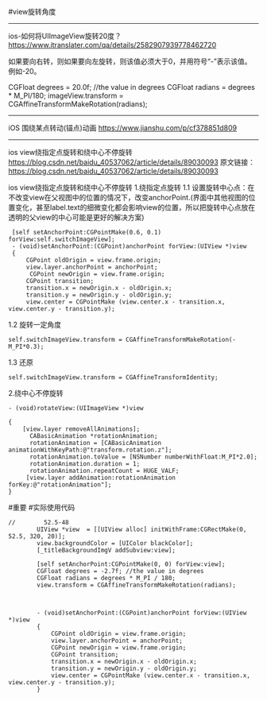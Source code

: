 #view旋转角度

---------------------------------------------------------------------------------------------------------
ios-如何将UIImageView旋转20度？
https://www.itranslater.com/qa/details/2582907939778462720

如果要向右转，则如果要向左旋转，则该值必须大于0，并用符号“-”表示该值。 例如-20。

CGFloat degrees = 20.0f; //the value in degrees
CGFloat radians = degrees * M_PI/180;
imageView.transform = CGAffineTransformMakeRotation(radians);

---------------------------------------------------------------------------------------------------------
iOS 围绕某点转动(锚点)动画
https://www.jianshu.com/p/cf378851d809
 
 ---------------------------------------------------------------------------------------------------------
 
 ios view绕指定点旋转和绕中心不停旋转
 https://blog.csdn.net/baidu_40537062/article/details/89030093
 原文链接：https://blog.csdn.net/baidu_40537062/article/details/89030093
 
 ios view绕指定点旋转和绕中心不停旋转
 1.绕指定点旋转
 1.1 设置旋转中心点：在不改变view在父视图中的位置的情况下，改变anchorPoint.(界面中其他视图的位置变化，甚至label.text的细微变化都会影响view的位置，所以把旋转中心点放在透明的父view的中心可能是更好的解决方案)
```
 [self setAnchorPoint:CGPointMake(0.6, 0.1) forView:self.switchImageView];
 - (void)setAnchorPoint:(CGPoint)anchorPoint forView:(UIView *)view
 {
     CGPoint oldOrigin = view.frame.origin;
     view.layer.anchorPoint = anchorPoint;
      CGPoint newOrigin = view.frame.origin;
     CGPoint transition;
     transition.x = newOrigin.x - oldOrigin.x;
     transition.y = newOrigin.y - oldOrigin.y;
     view.center = CGPointMake (view.center.x - transition.x, view.center.y - transition.y); 
 ```
 
 1.2 旋转一定角度
 ```
 self.switchImageView.transform = CGAffineTransformMakeRotation(-M_PI*0.3);
```
 1.3 还原
 ```
 self.switchImageView.transform = CGAffineTransformIdentity;
```
 2.绕中心不停旋转
 ```
 - (void)rotateView:(UIImageView *)view

 {
     [view.layer removeAllAnimations];
       CABasicAnimation *rotationAnimation;
       rotationAnimation = [CABasicAnimation animationWithKeyPath:@"transform.rotation.z"];
       rotationAnimation.toValue = [NSNumber numberWithFloat:M_PI*2.0];
       rotationAnimation.duration = 1;
       rotationAnimation.repeatCount = HUGE_VALF;
      [view.layer addAnimation:rotationAnimation forKey:@"rotationAnimation"];
 }
```
 
#重要
#实际使用代码
```
//        52.5-48
        UIView *view  = [[UIView alloc] initWithFrame:CGRectMake(0, 52.5, 320, 20)];
        view.backgroundColor = [UIColor blackColor];
        [_titleBackgroundImgV addSubview:view];
        
        [self setAnchorPoint:CGPointMake(0, 0) forView:view];
        CGFloat degrees = -2.7f; //the value in degrees
        CGFloat radians = degrees * M_PI / 180;
        view.transform = CGAffineTransformMakeRotation(radians);
        
        
        
        - (void)setAnchorPoint:(CGPoint)anchorPoint forView:(UIView *)view
        {
            CGPoint oldOrigin = view.frame.origin;
            view.layer.anchorPoint = anchorPoint;
            CGPoint newOrigin = view.frame.origin;
            CGPoint transition;
            transition.x = newOrigin.x - oldOrigin.x;
            transition.y = newOrigin.y - oldOrigin.y;
            view.center = CGPointMake (view.center.x - transition.x, view.center.y - transition.y);
        }

```
